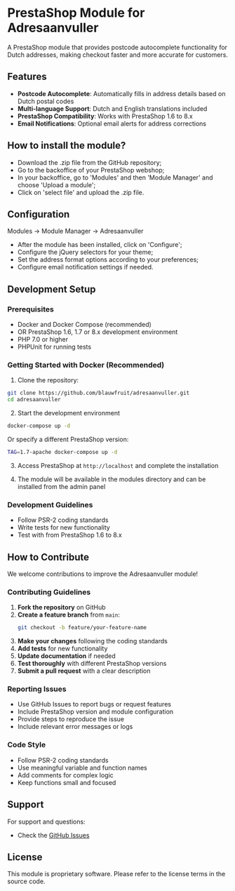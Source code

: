 PrestaShop Module for Adresaanvuller
===============

A PrestaShop module that provides postcode autocomplete functionality for Dutch addresses, making checkout faster and more accurate for customers.

## Features

- **Postcode Autocomplete**: Automatically fills in address details based on Dutch postal codes
- **Multi-language Support**: Dutch and English translations included
- **PrestaShop Compatibility**: Works with PrestaShop 1.6 to 8.x
- **Email Notifications**: Optional email alerts for address corrections

## How to install the module?

* Download the .zip file from the GitHub repository;
* Go to the backoffice of your PrestaShop webshop;
* In your backoffice, go to 'Modules' and then 'Module Manager' and choose 'Upload a module';
* Click on 'select file' and upload the .zip file.

## Configuration

Modules &rarr; Module Manager &rarr; Adresaanvuller

* After the module has been installed, click on 'Configure';
* Configure the jQuery selectors for your theme;
* Set the address format options according to your preferences;
* Configure email notification settings if needed.

## Development Setup

### Prerequisites

- Docker and Docker Compose (recommended)
- OR PrestaShop 1.6, 1.7 or 8.x development environment
- PHP 7.0 or higher
- PHPUnit for running tests

### Getting Started with Docker (Recommended)

1. Clone the repository:
```bash
git clone https://github.com/blauwfruit/adresaanvuller.git
cd adresaanvuller
```

2. Start the development environment
```bash
docker-compose up -d
```

   Or specify a different PrestaShop version:
```bash
TAG=1.7-apache docker-compose up -d
```

3. Access PrestaShop at `http://localhost` and complete the installation

4. The module will be available in the modules directory and can be installed from the admin panel

### Development Guidelines

- Follow PSR-2 coding standards
- Write tests for new functionality
- Test with from PrestaShop 1.6 to 8.x

## How to Contribute

We welcome contributions to improve the Adresaanvuller module!

### Contributing Guidelines

1. **Fork the repository** on GitHub
2. **Create a feature branch** from `main`:
   ```bash
   git checkout -b feature/your-feature-name
   ```
3. **Make your changes** following the coding standards
4. **Add tests** for new functionality
5. **Update documentation** if needed
6. **Test thoroughly** with different PrestaShop versions
7. **Submit a pull request** with a clear description

### Reporting Issues

- Use GitHub Issues to report bugs or request features
- Include PrestaShop version and module configuration
- Provide steps to reproduce the issue
- Include relevant error messages or logs

### Code Style

- Follow PSR-2 coding standards
- Use meaningful variable and function names
- Add comments for complex logic
- Keep functions small and focused

## Support

For support and questions:
- Check the [GitHub Issues](https://github.com/blauwfruit/adresaanvuller/issues)

## License

This module is proprietary software. Please refer to the license terms in the source code.
